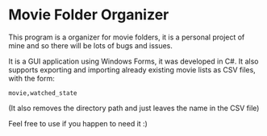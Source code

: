 # Movie Folder Organizer
This program is a organizer for movie folders, it is a personal project of mine and so there will be lots of bugs and issues.

It is a GUI application using Windows Forms, it was developed in C#. It also supports exporting and importing already existing movie lists as CSV files, with the form:
```
movie,watched_state
```
(It also removes the directory path and just leaves the name in the CSV file)


Feel free to use if you happen to need it :)